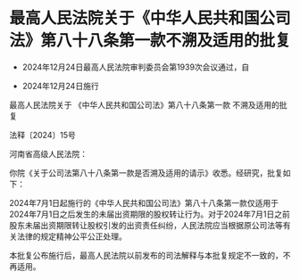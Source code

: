 # 最高人民法院关于《中华人民共和国公司法》第八十八条第一款不溯及适用的批复

- 2024年12月24日最高人民法院审判委员会第1939次会议通过，自

- 2024年12月24日施行

<!-- INFO END -->

最高人民法院关于 《中华人民共和国公司法》第八十八条第一款 不溯及适用的批复

法释〔2024〕15号

河南省高级人民法院：

你院《关于公司法第八十八条第一款是否溯及适用的请示》收悉。经研究，批复如下：

2024年7月1日起施行的《中华人民共和国公司法》第八十八条第一款仅适用于2024年7月1日之后发生的未届出资期限的股权转让行为。对于2024年7月1日之前股东未届出资期限转让股权引发的出资责任纠纷，人民法院应当根据原公司法等有关法律的规定精神公平公正处理。

本批复公布施行后，最高人民法院以前发布的司法解释与本批复规定不一致的，不再适用。
